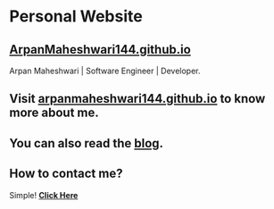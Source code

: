 # Personal Website

## [ArpanMaheshwari144.github.io](https://arpanmaheshwari144.github.io)
Arpan Maheshwari | Software Engineer | Developer.

## Visit <a href="https://arpanmaheshwari144.github.io/" target="_blank">arpanmaheshwari144.github.io</a> to know more about me.

## You can also read the [**blog**](https://arpanmaheshwari144.github.io/blog.html).

## How to contact me?
Simple! [**Click Here**](https://arpanmaheshwari144.github.io/contact.html)
